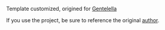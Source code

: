 Template customized, origined for <a target="_blank" href="https://colorlib.com/polygon/gentelella/index.html">Gentelella</a>

If you use the project, be sure to reference the original <a target="_blank" href="https://colorlib.com/polygon/gentelella/index.html">author</a>.
